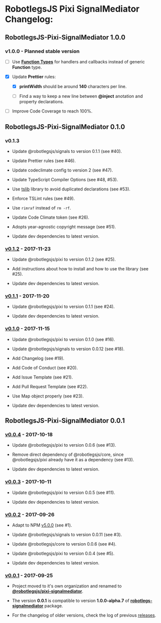 # RobotlegsJS Pixi SignalMediator Changelog:

## RobotlegsJS-Pixi-SignalMediator 1.0.0

### v1.0.0 - Planned stable version

- [ ] Use [**Function Types**](https://www.typescriptlang.org/docs/handbook/functions.html) for handlers and callbacks instead of generic **Function** type.

- [x] Update **Prettier** rules:

  - [x] **printWidth** should be around **140** characters per line.

  - [ ] Find a way to keep a new line between **@inject** anotation and property declarations.

- [ ] Improve Code Coverage to reach 100%.

## RobotlegsJS-Pixi-SignalMediator 0.1.0

### v0.1.3

- Update @robotlegsjs/signals to version 0.1.1 (see #40).

- Update Prettier rules (see #46).

- Update codeclimate config to version 2 (see #47).

- Update TypeScript Compiler Options (see #48, #53).

- Use [tslib](https://github.com/Microsoft/tslib) library to avoid duplicated declarations (see #53).

- Enforce TSLint rules (see #49).

- Use `rimraf` instead of `rm -rf`.

- Update Code Climate token (see #26).

- Adopts year-agnostic copyright message (see #51).

- Update dev dependencies to latest version.

### [v0.1.2](https://github.com/RobotlegsJS/RobotlegsJS-Pixi-SignalMediator/releases/tag/0.1.2) - 2017-11-23

- Update @robotlegsjs/pixi to version 0.1.2 (see #25).

- Add instructions about how to install and how to use the library (see #25).

- Update dev dependencies to latest version.

### [v0.1.1](https://github.com/RobotlegsJS/RobotlegsJS-Pixi-SignalMediator/releases/tag/0.1.1) - 2017-11-20

- Update @robotlegsjs/pixi to version 0.1.1 (see #24).

- Update dev dependencies to latest version.

### [v0.1.0](https://github.com/RobotlegsJS/RobotlegsJS-Pixi-SignalMediator/releases/tag/0.1.0) - 2017-11-15

- Update @robotlegsjs/pixi to version 0.1.0 (see #16).

- Update @robotlegsjs/signals to version 0.0.12 (see #18).

- Add Changelog (see #19).

- Add Code of Conduct (see #20).

- Add Issue Template (see #21).

- Add Pull Request Template (see #22).

- Use Map object properly (see #23).

- Update dev dependencies to latest version.

## RobotlegsJS-Pixi-SignalMediator 0.0.1

### [v0.0.4](https://github.com/RobotlegsJS/RobotlegsJS-Pixi-SignalMediator/releases/tag/0.0.4) - 2017-10-18

- Update @robotlegsjs/pixi to version 0.0.6 (see #13).

- Remove direct dependency of @robotlegsjs/core, since @robotlegsjs/pixi already have it as a dependency (see #13).

- Update dev dependencies to latest version.

### [v0.0.3](https://github.com/RobotlegsJS/RobotlegsJS-Pixi-SignalMediator/releases/tag/0.0.3) - 2017-10-11

- Update @robotlegsjs/pixi to version 0.0.5 (see #11).

- Update dev dependencies to latest version.

### [v0.0.2](https://github.com/RobotlegsJS/RobotlegsJS-Pixi-SignalMediator/releases/tag/0.0.2) - 2017-09-26

- Adapt to NPM [v5.0.0](http://blog.npmjs.org/post/161081169345/v500) (see #1).

- Update @robotlegsjs/signals to version 0.0.11 (see #3).

- Update @robotlegsjs/core to version 0.0.6 (see #4).

- Update @robotlegsjs/pixi to version 0.0.4 (see #5).

- Update dev dependencies to latest version.

### [v0.0.1](https://github.com/RobotlegsJS/RobotlegsJS-Pixi-SignalMediator/releases/tag/0.0.1) - 2017-09-25

- Project moved to it's own organization and renamed to [**@robotlegsjs/pixi-signalmediator**](https://www.npmjs.com/package/@robotlegsjs/pixi-signalmediator).

- The version **0.0.1** is compatible to version **1.0.0-alpha.7** of [**robotlegs-signalmediator**](https://www.npmjs.com/package/robotlegs-signalmediator) package.

- For the changelog of older versions, check the log of previous [releases](https://github.com/cuongdd2/RobotlegsJS-SignalMediator/releases).
